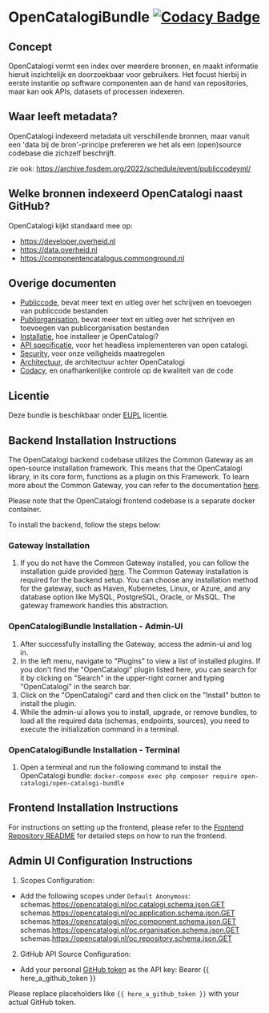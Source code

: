 # OpenCatalogiBundle [![Codacy Badge](https://app.codacy.com/project/badge/Grade/62464eebd6984848ba8642c3e0eaa809)](https://app.codacy.com/gh/OpenCatalogi/OpenCatalogiBundle/dashboard?utm_source=gh\&utm_medium=referral\&utm_content=\&utm_campaign=Badge_grade)

## Concept

OpenCatalogi vormt een index over meerdere bronnen, en maakt informatie hieruit inzichtelijk en doorzoekbaar voor gebruikers. Het focust hierbij in eerste instantie op software componenten aan de hand van repositories, maar kan ook APIs, datasets of processen indexeren.

## Waar leeft metadata?

OpenCatalogi indexeerd metadata uit verschillende bronnen, maar vanuit een 'data bij de bron'-principe prefereren we het als een (open)source codebase die zichzelf beschrijft.

zie ook: https://archive.fosdem.org/2022/schedule/event/publiccodeyml/

## Welke bronnen indexeerd OpenCatalogi naast GitHub?

OpenCatalogi kijkt standaard mee op:

* https://developer.overheid.nl
* https://data.overheid.nl
* https://componentencatalogus.commonground.nl

## Overige documenten

* [Publiccode](docs/Publiccode.md), bevat meer text en uitleg over het schrijven en toevoegen van publiccode bestanden
* [Publiorganisation](docs/Publicorganisation.md), bevat meer text en uitleg over het schrijven en toevoegen van publicorganisation bestanden
* [Installatie](docs/Installatie.md), hoe installeer je OpenCatalogi?
* [API specificatie](https://redocly.github.io/redoc/?url=https://raw.githubusercontent.com/OpenCatalogi/OpenCatalogiBundle/main/docs/oas.yaml\&nocors), voor het headless implementeren van open catalogi.
* [Security](docs/Security.md), voor onze veiligheids maatregelen
* [Architectuur](docs/Architectuur.md), de architectuur achter OpenCatalogi
* [Codacy](https://app.codacy.com/gh/OpenCatalogi/OpenCatalogiBundle/dashboard?utm_source=gh\&utm_medium=referral\&utm_content=\&utm_campaign=Badge_grade), en onafhankenlijke controle op de kwaliteit van de code

## Licentie

Deze bundle is beschikbaar onder [EUPL](https://eupl.eu/1.2/nl/) licentie.

## Backend Installation Instructions

The OpenCatalogi backend codebase utilizes the Common Gateway as an open-source installation framework. This means that the OpenCatalogi library, in its core form, functions as a plugin on this Framework. To learn more about the Common Gateway, you can refer to the documentation [here](https://commongateway.readthedocs.io/en/latest/).

Please note that the OpenCatalogi frontend codebase is a separate docker container.

To install the backend, follow the steps below:

### Gateway Installation

1. If you do not have the Common Gateway installed, you can follow the installation guide provided [here](https://github.com/ConductionNL/commonground-gateway#readme). The Common Gateway installation is required for the backend setup. You can choose any installation method for the gateway, such as Haven, Kubernetes, Linux, or Azure, and any database option like MySQL, PostgreSQL, Oracle, or MsSQL. The gateway framework handles this abstraction.

### OpenCatalogiBundle Installation - Admin-UI

1. After successfully installing the Gateway, access the admin-ui and log in.
2. In the left menu, navigate to "Plugins" to view a list of installed plugins. If you don't find the "OpenCatalogi" plugin listed here, you can search for it by clicking on "Search" in the upper-right corner and typing "OpenCatalogi" in the search bar.
3. Click on the "OpenCatalogi" card and then click on the "Install" button to install the plugin.
4. While the admin-ui allows you to install, upgrade, or remove bundles, to load all the required data (schemas, endpoints, sources), you need to execute the initialization command in a terminal.

### OpenCatalogiBundle Installation - Terminal

1. Open a terminal and run the following command to install the OpenCatalogi bundle:
   `docker-compose exec php composer require open-catalogi/open-catalogi-bundle`

## Frontend Installation Instructions

For instructions on setting up the frontend, please refer to the [Frontend Repository README](https://github.com/OpenCatalogi/web-app#readme) for detailed steps on how to run the frontend.

## Admin UI Configuration Instructions

1. Scopes Configuration:

* Add the following scopes under `Default Anonymous`:
  schemas.https://opencatalogi.nl/oc.catalogi.schema.json.GET
  schemas.https://opencatalogi.nl/oc.application.schema.json.GET
  schemas.https://opencatalogi.nl/oc.component.schema.json.GET
  schemas.https://opencatalogi.nl/oc.organisation.schema.json.GET
  schemas.https://opencatalogi.nl/oc.repository.schema.json.GET

2. GitHub API Source Configuration:

* Add your personal [GitHub token](https://github.com/settings/personal-access-tokens/new) as the API key:
  Bearer {{ here\_a\_github\_token }}

Please replace placeholders like `{{ here_a_github_token }}` with your actual GitHub token.
